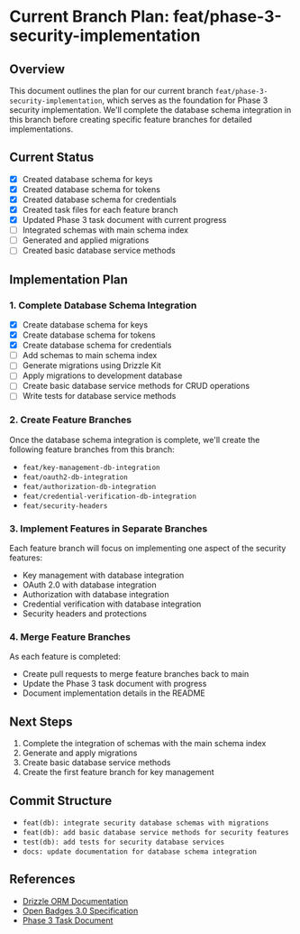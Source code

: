 # Current Branch Plan: feat/phase-3-security-implementation

## Overview
This document outlines the plan for our current branch `feat/phase-3-security-implementation`, which serves as the foundation for Phase 3 security implementation. We'll complete the database schema integration in this branch before creating specific feature branches for detailed implementations.

## Current Status
- [x] Created database schema for keys
- [x] Created database schema for tokens
- [x] Created database schema for credentials
- [x] Created task files for each feature branch
- [x] Updated Phase 3 task document with current progress
- [ ] Integrated schemas with main schema index
- [ ] Generated and applied migrations
- [ ] Created basic database service methods

## Implementation Plan

### 1. Complete Database Schema Integration
- [x] Create database schema for keys
- [x] Create database schema for tokens
- [x] Create database schema for credentials
- [ ] Add schemas to main schema index
- [ ] Generate migrations using Drizzle Kit
- [ ] Apply migrations to development database
- [ ] Create basic database service methods for CRUD operations
- [ ] Write tests for database service methods

### 2. Create Feature Branches
Once the database schema integration is complete, we'll create the following feature branches from this branch:
- `feat/key-management-db-integration`
- `feat/oauth2-db-integration`
- `feat/authorization-db-integration`
- `feat/credential-verification-db-integration`
- `feat/security-headers`

### 3. Implement Features in Separate Branches
Each feature branch will focus on implementing one aspect of the security features:
- Key management with database integration
- OAuth 2.0 with database integration
- Authorization with database integration
- Credential verification with database integration
- Security headers and protections

### 4. Merge Feature Branches
As each feature is completed:
- Create pull requests to merge feature branches back to main
- Update the Phase 3 task document with progress
- Document implementation details in the README

## Next Steps
1. Complete the integration of schemas with the main schema index
2. Generate and apply migrations
3. Create basic database service methods
4. Create the first feature branch for key management

## Commit Structure
- `feat(db): integrate security database schemas with migrations`
- `feat(db): add basic database service methods for security features`
- `test(db): add tests for security database services`
- `docs: update documentation for database schema integration`

## References
- [Drizzle ORM Documentation](https://orm.drizzle.team/docs/overview)
- [Open Badges 3.0 Specification](https://www.imsglobal.org/spec/ob/v3p0/)
- [Phase 3 Task Document](.cursor/working/tasks/phase-reviews/phase-3.md)
